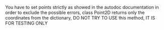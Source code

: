 You have to set points strictly as showed in the autodoc documentation
in order to exclude the possible errors, class Point2D returns only the coordinates from the dictionary, DO NOT TRY TO USE this method, IT IS FOR TESTING ONLY
